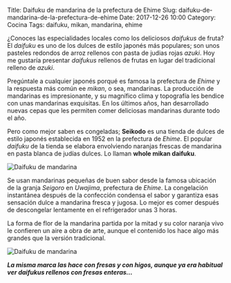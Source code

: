 Title: Daifuku de mandarina de la prefectura de Ehime
Slug: daifuku-de-mandarina-de-la-prefectura-de-ehime
Date: 2017-12-26 10:00
Category: Cocina
Tags: daifuku, mikan, mandarina, ehime



¿Conoces las especialidades locales como los deliciosos *daifukus* de fruta? El *daifuku* es uno de los dulces de estilo japonés más populares; son unos pasteles redondos de arroz rellenos con pasta de judias rojas *azuki*. Hoy me gustaría presentar *daifukus* rellenos de frutas en lugar del tradicional relleno de *azuki*.

Pregúntale a cualquier japonés porqué es famosa la prefectura de *Ehime* y la respuesta más común ee *mikan*, o sea, mandarinas. La producción de mandarinas es impresionante, y su magnífico clima y topografía les bendice con unas mandarinas exquisitas. En los últimos años, han desarrollado nuevas cepas que les permiten comer deliciosas mandarinas durante todo el año.

Pero como mejor saben es congeladas; **Seikodo** es una tienda de dulces de estilo japonés establecida en 1952 en la prefectura de *Ehime*. El popular *daifuku* de la tienda se elabora envolviendo naranjas frescas de mandarina en pasta blanca de judías dulces. Lo llaman **whole mikan daifuku**.

![Daifuku de mandarina]({static}/images/daifuku-mikan-ehime-01.jpg)

Se usan mandarinas pequeñas de buen sabor desde la famosa ubicación de la granja *Seigoro* en *Uwajima*, prefectura de *Ehime*. La congelación instantánea después de la confección condensa el sabor y garantiza esas sensación dulce a mandarina fresca y jugosa. Lo mejor es comer después de descongelar lentamente en el refrigerador unas 3 horas.

La forma de flor de la mandarina partida por la mitad y su color naranja vivo le confieren un aire a obra de arte, aunque el contenido los hace algo más grandes que la versión tradicional.

![Daifuku de mandarina]({static}/images/daifuku-mikan-ehime-02.jpg)

***La misma marca las hace con fresas y con higos, aunque ya era habitual ver daifukus rellenos con fresas enteras...***
